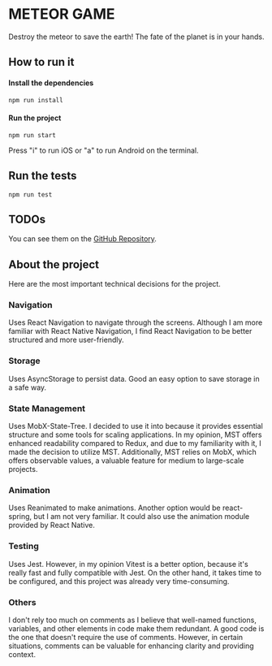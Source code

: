 # METEOR GAME

Destroy the meteor to save the earth! The fate of the planet is in your hands.

## How to run it

#### Install the dependencies
    npm run install

#### Run the project
    npm run start

Press "i" to run iOS or "a" to run Android on the terminal.

## Run the tests
    npm run test

## TODOs
You can see them on the [GitHub Repository](https://github.com/agestaun/meteor/issues?q=is%3Aissue).

## About the project
Here are the most important technical decisions for the project.

### Navigation
Uses React Navigation to navigate through the screens. Although I am more familiar with React Native Navigation, I find React Navigation to be better structured and more user-friendly.

### Storage
Uses AsyncStorage to persist data. Good an easy option to save storage in a safe way.

### State Management
Uses MobX-State-Tree. I decided to use it into because it provides essential structure and some tools for scaling applications. In my opinion, MST offers enhanced readability compared to Redux, and due to my familiarity with it, I made the decision to utilize MST. Additionally, MST relies on MobX, which offers observable values, a valuable feature for medium to large-scale projects.

### Animation
Uses Reanimated to make animations. Another option would be react-spring, but I am not very familiar. It could also use the animation module provided by React Native.

### Testing
Uses Jest. However, in my opinion Vitest is a better option, because it's really fast and fully compatible with Jest. On the other hand, it takes time to be configured, and this project was already very time-consuming.

### Others
I don't rely too much on comments as I believe that well-named functions, variables, and other elements in code make them redundant. A good code is the one that doesn't require the use of comments.
However, in certain situations, comments can be valuable for enhancing clarity and providing context.


